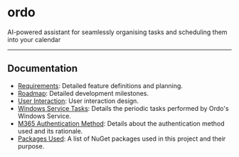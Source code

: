 # ordo
AI-powered assistant for seamlessly organising tasks and scheduling them into your calendar

---

## Documentation
- [Requirements](Docs/requirements.md): Detailed feature definitions and planning.
- [Roadmap](Docs/roadmap.md): Detailed development milestones.
- [User Interaction](Docs/ui.md): User interaction design.
- [Windows Service Tasks](Docs/windows_service_tasks.md): Details the periodic tasks performed by Ordo's Windows Service.
- [M365 Authentication Method](Docs/authentication.md): Details about the authentication method used and its rationale.
- [Packages Used](Docs/packages.md): A list of NuGet packages used in this project and their purpose.
